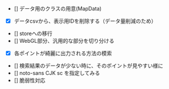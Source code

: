 - [] データ用のクラスの用意(MapData)
- [x] データcsvから、表示用IDを削除する（データ量削減のため）
- [] storeへの移行
- [] WebGL部分、汎用的な部分を切り分ける
- [x] 各ポイントが綺麗に出力される方法の模索
- [] 検索結果のデータが少ない時に、そのポイントが見やすい様に
- [] noto-sans CJK sc を指定してみる
- [] 脆弱性対応

